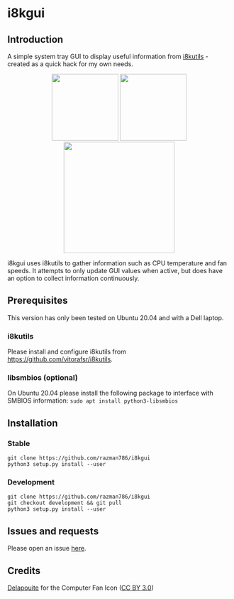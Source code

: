 # i8kgui

## Introduction

A simple system tray GUI to display useful information from [i8kutils](https://github.com/vitorafsr/i8kutils) - created
as a quick hack for my own needs.

<p align="center">
  <img src="https://user-images.githubusercontent.com/7116312/153513946-7eca1bf7-ab22-4dda-a43b-a4c450da728d.png" width="150" />
  <img src="https://user-images.githubusercontent.com/7116312/153514164-887ff23e-04cd-4ce5-a864-149521fb2878.png" width="150" />
  <img src="https://user-images.githubusercontent.com/7116312/153514232-26ee3aea-5cc0-4df4-af27-370d7c7251b8.png" width="250" />
</p>

i8kgui uses i8kutils to gather information such as CPU temperature and fan speeds. It attempts to only
update GUI values when active, but does have an option to collect information continuously.

## Prerequisites 

This version has only been tested on Ubuntu 20.04 and with a Dell laptop.

### i8kutils

Please install and configure i8kutils from https://github.com/vitorafsr/i8kutils.  

### libsmbios (optional)

On Ubuntu 20.04 please install the following package to interface with SMBIOS information:
`sudo apt install python3-libsmbios`

## Installation

### Stable

```
git clone https://github.com/razman786/i8kgui
python3 setup.py install --user
```

### Development

```
git clone https://github.com/razman786/i8kgui
git checkout development && git pull
python3 setup.py install --user
```

## Issues and requests

Please open an issue [here](https://github.com/razman786/i8kgui/issues).

## Credits

[Delapouite](https://delapouite.com/) for the Computer Fan Icon ([CC BY 3.0](http://creativecommons.org/licenses/by/3.0/))


